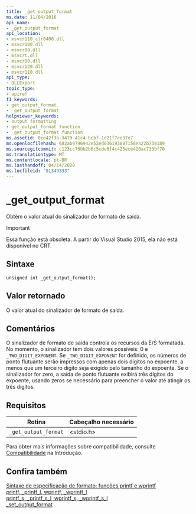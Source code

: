 ```yaml
---
title: _get_output_format
ms.date: 11/04/2016
api_name:
- _get_output_format
api_location:
- msvcr110_clr0400.dll
- msvcr100.dll
- msvcr80.dll
- msvcrt.dll
- msvcr90.dll
- msvcr120.dll
- msvcr110.dll
api_type:
- DLLExport
topic_type:
- apiref
f1_keywords:
- get_output_format
- _get_output_format
helpviewer_keywords:
- output formatting
- get_output_format function
- _get_output_format function
ms.assetid: 0ce42f3b-3479-41c4-bcbf-1d21f7ee37e7
ms.openlocfilehash: 682ab9796942e52ed036193887158ea22b738189
ms.sourcegitcommit: c123cc76bb2b6c5cde6f4c425ece420ac733bf70
ms.translationtype: MT
ms.contentlocale: pt-BR
ms.lasthandoff: 04/14/2020
ms.locfileid: "81349333"
---
```

# <a name="_get_output_format"></a>_get_output_format

Obtém o valor atual do sinalizador de formato de saída.

> [!IMPORTANT]
> Essa função está obsoleta. A partir do Visual Studio 2015, ela não está disponível no CRT.

## <a name="syntax"></a>Sintaxe

```
unsigned int _get_output_format();
```

## <a name="return-value"></a>Valor retornado

O valor atual do sinalizador de formato de saída.

## <a name="remarks"></a>Comentários

O sinalizador de formato de saída controla os recursos da E/S formatada. No momento, o sinalizador tem dois valores possíveis: 0 e `_TWO_DIGIT_EXPONENT`. Se `_TWO_DIGIT_EXPONENT` for definido, os números de ponto flutuante serão impressos com apenas dois dígitos no expoente, a menos que um terceiro dígito seja exigido pelo tamanho do expoente. Se o sinalizador for zero, a saída de ponto flutuante exibirá três dígitos do expoente, usando zeros se necessário para preencher o valor até atingir os três dígitos.

## <a name="requirements"></a>Requisitos

|Rotina|Cabeçalho necessário|
|-------------|---------------------|
|`_get_output_format`|\<stdio.h>|

Para obter mais informações sobre compatibilidade, consulte [Compatibilidade](../c-runtime-library/compatibility.md) na Introdução.

## <a name="see-also"></a>Confira também

[Sintaxe de especificação de formato: funções printf e wprintf](../c-runtime-library/format-specification-syntax-printf-and-wprintf-functions.md)<br/>
[printf, _printf_l, wprintf, _wprintf_l](../c-runtime-library/reference/printf-printf-l-wprintf-wprintf-l.md)<br/>
[printf_s, _printf_s_l, wprintf_s, _wprintf_s_l](../c-runtime-library/reference/printf-s-printf-s-l-wprintf-s-wprintf-s-l.md)<br/>
[_set_output_format](../c-runtime-library/set-output-format.md)
